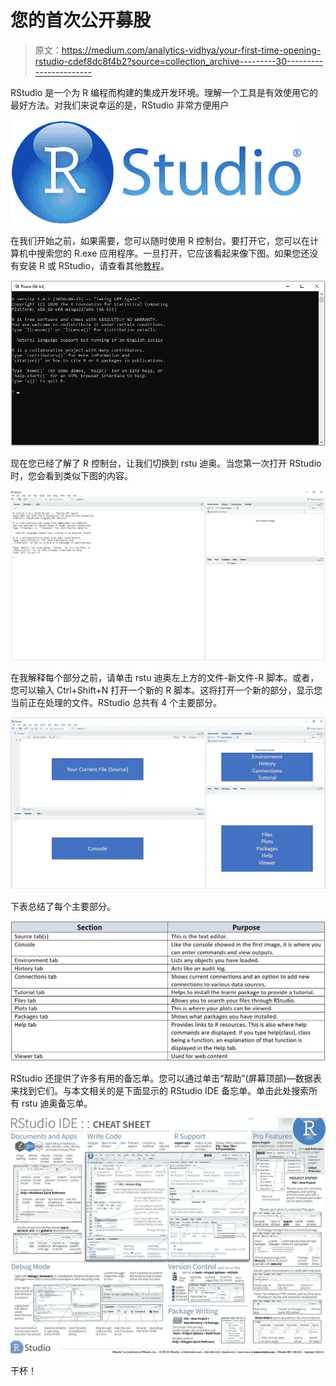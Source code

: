 # 您的首次公开募股

> 原文：<https://medium.com/analytics-vidhya/your-first-time-opening-rstudio-cdef8dc8f4b2?source=collection_archive---------30----------------------->

RStudio 是一个为 R 编程而构建的集成开发环境。理解一个工具是有效使用它的最好方法。对我们来说幸运的是，RStudio 非常方便用户

![](img/be07c963600ac5dab6618456d09a6fe7.png)

在我们开始之前，如果需要，您可以随时使用 R 控制台。要打开它，您可以在计算机中搜索您的 R.exe 应用程序。一旦打开，它应该看起来像下图。如果您还没有安装 R 或 RStudio，请查看其他[教程](/@bcooked/how-to-install-r-and-rstudio-in-2020-230225027857)。

![](img/cf2bd8dad93e4361b9db489a8bc2de3f.png)

现在您已经了解了 R 控制台，让我们切换到 rstu 迪奥。当您第一次打开 RStudio 时，您会看到类似下图的内容。

![](img/dc3c981e17354e8d7778e41358f592ad.png)

在我解释每个部分之前，请单击 rstu 迪奥左上方的文件-新文件-R 脚本。或者，您可以输入 Ctrl+Shift+N 打开一个新的 R 脚本。这将打开一个新的部分，显示您当前正在处理的文件。RStudio 总共有 4 个主要部分。

![](img/4339dba87df0fef0276e79f2ec49b58c.png)

下表总结了每个主要部分。

![](img/b45a6c57601b6e56817787dcae3782e0.png)

RStudio 还提供了许多有用的备忘单。您可以通过单击“帮助”(屏幕顶部)—数据表来找到它们。与本文相关的是下面显示的 RStudio IDE 备忘单。单击此处搜索所有 rstu 迪奥备忘单。

![](img/53c1ce316b2b62b5e9cc094e98c996c4.png)

干杯！